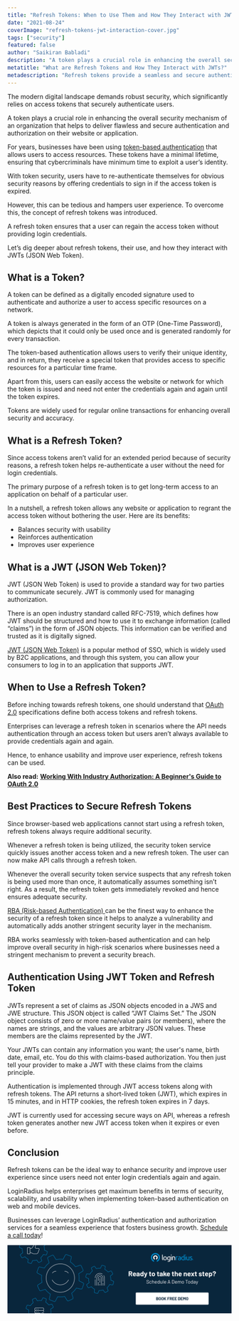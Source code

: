 ```yaml
---
title: "Refresh Tokens: When to Use Them and How They Interact with JWTs"
date: "2021-08-24"
coverImage: "refresh-tokens-jwt-interaction-cover.jpg"
tags: ["security"]
featured: false 
author: "Saikiran Babladi"
description: "A token plays a crucial role in enhancing the overall security mechanism of an organization. This blog provides an overview of using refresh tokens and how it helps securely authenticate users without hampering their overall experience."
metatitle: "What are Refresh Tokens and How They Interact with JWTs?"
metadescription: "Refresh tokens provide a seamless and secure authentication experience to users already logged in. Here’s what you need to know about refresh tokens."
---
```



The modern digital landscape demands robust security, which significantly relies on access tokens that securely authenticate users. 

A token plays a crucial role in enhancing the overall security mechanism of an organization that helps to deliver flawless and secure authentication and authorization on their website or application.

For years, businesses have been using [token-based authentication](https://www.loginradius.com/blog/identity/pros-cons-token-authentication/) that allows users to access resources. These tokens have a minimal lifetime, ensuring that cybercriminals have minimum time to exploit a user’s identity. 

With token security, users have to re-authenticate themselves for obvious security reasons by offering credentials to sign in if the access token is expired. 

However, this can be tedious and hampers user experience. To overcome this, the concept of refresh tokens was introduced.

A refresh token ensures that a user can regain the access token without providing login credentials. 

Let’s dig deeper about refresh tokens, their use, and how they interact with JWTs (JSON Web Token). 


## What is a Token?

A token can be defined as a digitally encoded signature used to authenticate and authorize a user to access specific resources on a network.

A token is always generated in the form of an OTP (One-Time Password), which depicts that it could only be used once and is generated randomly for every transaction.

The token-based authentication allows users to verify their unique identity, and in return, they receive a special token that provides access to specific resources for a particular time frame.

Apart from this, users can easily access the website or network for which the token is issued and need not enter the credentials again and again until the token expires.

Tokens are widely used for regular online transactions for enhancing overall security and accuracy.


## What is a Refresh Token?

Since access tokens aren’t valid for an extended period because of security reasons, a refresh token helps re-authenticate a user without the need for login credentials. 

The primary purpose of a refresh token is to get long-term access to an application on behalf of a particular user. 

In a nutshell, a refresh token allows any website or application to regrant the access token without bothering the user. Here are its benefits:



* Balances security with usability
* Reinforces authentication
* Improves user experience 


## What is a JWT (JSON Web Token)? 

JWT (JSON Web Token) is used to provide a standard way for two parties to communicate securely. JWT is commonly used for managing authorization.

There is an open industry standard called RFC-7519, which defines how JWT should be structured and how to use it to exchange information (called “claims”) in the form of JSON objects. This information can be verified and trusted as it is digitally signed.

[JWT (JSON Web Token)](https://www.loginradius.com/blog/engineering/jwt/) is a popular method of SSO, which is widely used by B2C applications, and through this system, you can allow your consumers to log in to an application that supports JWT.


## When to Use a Refresh Token?

Before inching towards refresh tokens, one should understand that [OAuth 2.0](https://www.loginradius.com/blog/engineering/oauth2/) specifications define both access tokens and refresh tokens. 

Enterprises can leverage a refresh token in scenarios where the API needs authentication through an access token but users aren’t always available to provide credentials again and again. 

Hence, to enhance usability and improve user experience, refresh tokens can be used. 

**Also read:** **[Working With Industry Authorization: A Beginner's Guide to OAuth 2.0](https://www.loginradius.com/blog/identity/oauth2-0-guide/)**


## Best Practices to Secure Refresh Tokens 

Since browser-based web applications cannot start using a refresh token, refresh tokens always require additional security. 

Whenever a refresh token is being utilized, the security token service quickly issues another access token and a new refresh token. The user can now make API calls through a refresh token. 

Whenever the overall security token service suspects that any refresh token is being used more than once, it automatically assumes something isn’t right. As a result, the refresh token gets immediately revoked and hence ensures adequate security. 

[RBA (Risk-based Authentication) ](https://www.loginradius.com/blog/identity/risk-based-authentication/)can be the finest way to enhance the security of a refresh token since it helps to analyze a vulnerability and automatically adds another stringent security layer in the mechanism. 

RBA works seamlessly with token-based authentication and can help improve overall security in high-risk scenarios where businesses need a stringent mechanism to prevent a security breach. 


## Authentication Using JWT Token and Refresh Token

JWTs represent a set of claims as JSON objects encoded in a JWS and JWE structure. This JSON object is called “JWT Claims Set.” The JSON object consists of zero or more name/value pairs (or members), where the names are strings, and the values are arbitrary JSON values. These members are the claims represented by the JWT.

Your JWTs can contain any information you want; the user's name, birth date, email, etc. You do this with claims-based authorization. You then just tell your provider to make a JWT with these claims from the claims principle.

Authentication is implemented through JWT access tokens along with refresh tokens. The API returns a short-lived token (JWT), which expires in 15 minutes, and in HTTP cookies, the refresh token expires in 7 days. 

JWT is currently used for accessing secure ways on API, whereas a refresh token generates another new JWT access token when it expires or even before. 


## Conclusion 

Refresh tokens can be the ideal way to enhance security and improve user experience since users need not enter login credentials again and again. 

LoginRadius helps enterprises get maximum benefits in terms of security, scalability, and usability when implementing token-based authentication on web and mobile devices. 

Businesses can leverage LoginRadius’ authentication and authorization services for a seamless experience that fosters business growth. [Schedule a call today](https://www.loginradius.com/contact-sales)! 



[![book-a-demo-loginradius](../../assets/book-a-demo-loginradius.png)](https://www.loginradius.com/contact-us?utm_source=blog&utm_medium=web&utm_campaign=refresh-tokens-jwt-interaction)